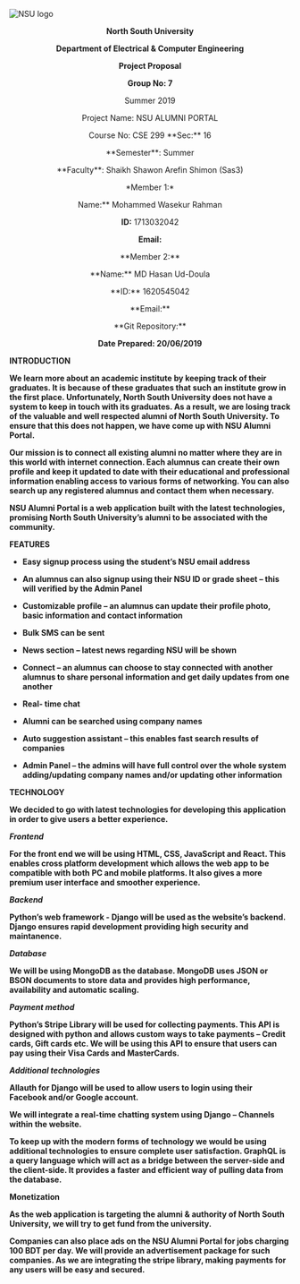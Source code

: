 ![NSU logo](https://media.dhakatribune.com/uploads/2016/11/nsulogo.jpg)

<p align="center">
<b>North South University</b></p>

<p align="center"><b>Department of Electrical & Computer Engineering</b></p>

<p align="center"><b>Project Proposal</b></p>

<p align="center"><b>Group No: 7</b></p>

<p align="center">Summer 2019</p>

<p align="center">Project Name: NSU ALUMNI PORTAL</p>

<p align="center">Course No: CSE 299 **Sec:** 16</p>

<p align="center">**Semester**: Summer</p>

<p align="center">**Faculty**: Shaikh Shawon Arefin Shimon (Sas3)</p>

<p align="center">*Member 1:*</p>

<p align="center">Name:** Mohammed Wasekur Rahman</p>

<p align="center"><b>ID:</b> 1713032042</p>

<p align="center"><b>Email:</b> <mohammed.rahman03@northsouth.edu></p>

<p align="center">**Member 2:**</p>

<p align="center">**Name:** MD Hasan Ud-Doula</p>

<p align="center">**ID:** 1620545042</p>

<p align="center">**Email:** <ud.doula@northsouth.edu></p>

<p align="center">**Git Repository:** <https://github.com/WasekRahman/SU19CSE299S16G07NSU/></p>

<p align="center"><b>Date Prepared: 20/06/2019</p>

**INTRODUCTION**

We learn more about an academic institute by keeping track of their graduates.
It is because of these graduates that such an institute grow in the first place.
Unfortunately, North South University does not have a system to keep in touch
with its graduates. As a result, we are losing track of the valuable and well
respected alumni of North South University. To ensure that this does not happen,
we have come up with NSU Alumni Portal.

Our mission is to connect all existing alumni no matter where they are in this
world with internet connection. Each alumnus can create their own profile and
keep it updated to date with their educational and professional information
enabling access to various forms of networking. You can also search up any
registered alumnus and contact them when necessary.

NSU Alumni Portal is a web application built with the latest technologies,
promising North South University’s alumni to be associated with the community.

**FEATURES**

-   Easy signup process using the student’s NSU email address

-   An alumnus can also signup using their NSU ID or grade sheet – this will
    verified by the Admin Panel

-   Customizable profile – an alumnus can update their profile photo, basic
    information and contact information

-   Bulk SMS can be sent

-   News section – latest news regarding NSU will be shown

-   Connect – an alumnus can choose to stay connected with another alumnus to
    share personal information and get daily updates from one another

-   Real- time chat

-   Alumni can be searched using company names

-   Auto suggestion assistant – this enables fast search results of companies

-   Admin Panel – the admins will have full control over the whole system
    adding/updating company names and/or updating other information

**TECHNOLOGY**

We decided to go with latest technologies for developing this application in
order to give users a better experience.

*Frontend*

For the front end we will be using HTML, CSS, JavaScript and React. This enables
cross platform development which allows the web app to be compatible with both
PC and mobile platforms. It also gives a more premium user interface and
smoother experience.

*Backend*

Python’s web framework - Django will be used as the website’s backend. Django
ensures rapid development providing high security and maintanence.

*Database*

We will be using MongoDB as the database. MongoDB uses JSON or BSON documents to
store data and provides high performance, availability and automatic scaling.

*Payment method*

Python’s Stripe Library will be used for collecting payments. This API is
designed with python and allows custom ways to take payments – Credit cards,
Gift cards etc. We will be using this API to ensure that users can pay using
their Visa Cards and MasterCards.

*Additional technologies*

Allauth for Django will be used to allow users to login using their Facebook
and/or Google account.

We will integrate a real-time chatting system using Django – Channels within the
website.

To keep up with the modern forms of technology we would be using additional
technologies to ensure complete user satisfaction. GraphQL is a query language
which will act as a bridge between the server-side and the client-side. It
provides a faster and efficient way of pulling data from the database.

**Monetization**

As the web application is targeting the alumni & authority of North South
University, we will try to get fund from the university.

Companies can also place ads on the NSU Alumni Portal for jobs charging 100 BDT
per day. We will provide an advertisement package for such companies. As we are
integrating the stripe library, making payments for any users will be easy and
secured.
